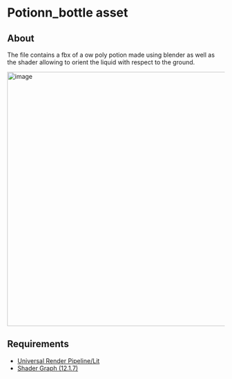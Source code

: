 # Potionn_bottle asset
## About
The file contains a fbx of a ow poly potion made using blender as well as the shader allowing to orient the liquid with respect to the ground.

<img width="588" alt="image" src="https://user-images.githubusercontent.com/90778036/197356997-51ead3cf-7122-4240-9e13-6ece82c8838c.png">

## Requirements
- [Universal Render Pipeline/Lit](https://docs.unity3d.com/Packages/com.unity.render-pipelines.universal@7.1/manual/lit-shader.html)
- [Shader Graph (12.1.7)](https://docs.unity3d.com/Packages/com.unity.shadergraph@12.1/manual/index.html)
